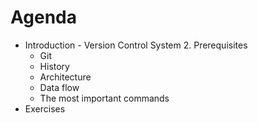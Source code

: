# Agenda

* Introduction - Version Control System 2. Prerequisites
  * Git
  * History
  * Architecture
  * Data flow
  * The most important commands
* Exercises
